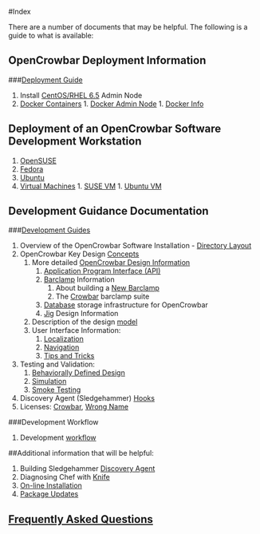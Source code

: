 #Index

There are a number of documents that may be helpful. The following is a guide to what is available:

## OpenCrowbar Deployment Information
###[Deployment Guide](./deployment-guide)
  1. Install [CentOS/RHEL 6.5](./deployment-guide/Install-CentOS-RHEL-6.5-AdminNode.md) Admin Node
  1. [Docker Containers](./development-guides/dev-systems/docker)
    1. [Docker Admin Node](./development-guides/dev-systems/docker/docker-admin.md)
    1. [Docker Info](./development-guides/dev-systems/docker/README.md)

## Deployment of an OpenCrowbar Software Development Workstation

  1. [OpenSUSE](./development-guides/dev-systems/dev-openSUSE-images.md)
  1. [Fedora](./development-guides/dev-systems/dev-vm-Fedora.md)
  1. [Ubuntu](./development-guides/dev-systems/dev-ubuntu-12.04.03.md)
  1. [Virtual Machines](./development-guides/dev-systems/dev-vm.md)
    1. [SUSE VM](./development-guides/dev-systems/dev-vm-SUSE.md)
    1. [Ubuntu VM](./development-guides/dev-systems/dev-vm-Ubuntu.md)

## Development Guidance Documentation
###[Development Guides](./development-guides)

  1. Overview of the OpenCrowbar Software Installation - [Directory Layout](./OpenCrowbar-DirectoryLayout.md)
  1. OpenCrowbar Key Design [Concepts](./development-guides/concepts.md)
      1. More detailed [OpenCrowbar Design Information](./development-guides/OCB-DesignInfo.md)
           1. [Application Program Interface (API)](./development-guides/api.md)
           1. [Barclamp](./development-guides/barclamps.md) Information
              1. About building a [New Barclamp](./development-guides/new_barclamp.md)
              1. The [Crowbar](./development-guides/barclamps/crowbar.md)  barclamp suite
           1. [Database](./development-guides/database.md) storage infrastructure for OpenCrowbar
           1. [Jig](./development-guides/concepts/jigs.md) Design Information
      1. Description of the design [model](./development-guides/concepts/model.md)
      1. User Interface Information:
           1. [Localization](./development-guides/ui/localization.md)
           1. [Navigation](./development-guides/ui/navigation.md)
           1. [Tips and Tricks](./development-guides/ui/tips_and_tricks.md)
  1. Testing and Validation:
      1. [Behaviorally Defined Design](./development-guides/testing/bdd.md)
      1. [Simulation](./development-guides/testing/simulator.md)
      1. [Smoke Testing](./development-guides/workflow/smoketesting.md)
  1. Discovery Agent (Sledgehammer) [Hooks](./development-guides/workflow/sledgehammer-hooks.md)
  1. Licenses: [Crowbar](./licenses/crowbar.md), [Wrong Name](./licenses/wrong_name.md)

###Development Workflow
  1. Development [workflow](./development-guides/workflow/dev-and-workflow.md)


##Additional information that will be helpful:

1. Building Sledgehammer [Discovery Agent](./development-guides/workflow/dev-build-sledgehammer.md)
1. Diagnosing Chef with [Knife](./development-guides/workflow/knife-config.md)
1. [On-line Installation](./development-guides/workflow/online-install.md)
1. [Package Updates](./development-guides/workflow/package-updates.md)


## [Frequently Asked Questions](./faq.md)
